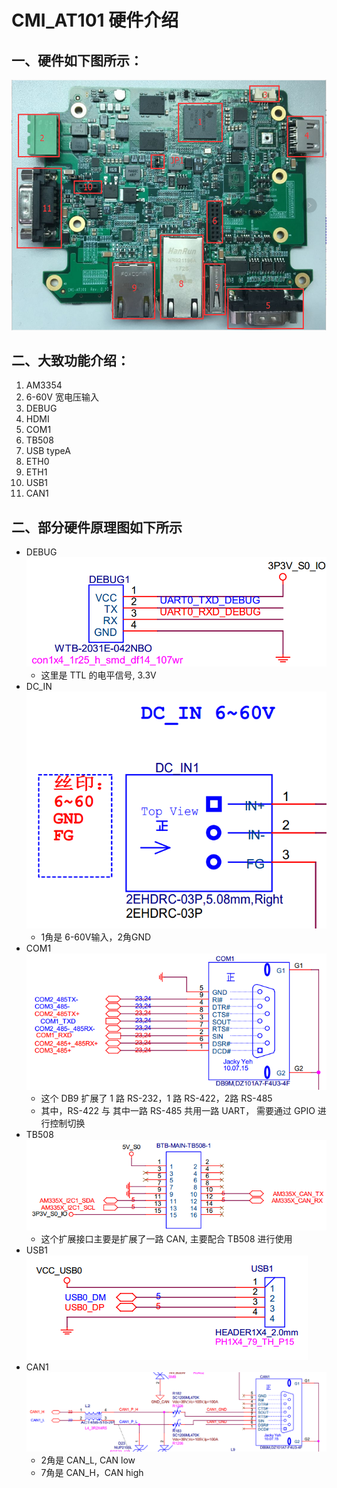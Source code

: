 # CMI_AT101 硬件介绍

## 一、硬件如下图所示：
  ![Hardware](img/hardware.jpg)

## 二、大致功能介绍：
1. AM3354
2. 6-60V 宽电压输入
3. DEBUG
4. HDMI
5. COM1
6. TB508
7. USB typeA
8. ETH0
9. ETH1
10. USB1
11. CAN1

## 二、部分硬件原理图如下所示
* DEBUG
  ![DEBUG](img/IMG_DEBUG.png)
  * 这里是 TTL 的电平信号, 3.3V
* DC_IN
  ![DC_IN](img/IMG_DC_IN.png)
  * 1角是 6-60V输入，2角GND
* COM1
  ![COM1](img/IMG_COM1.png)
  * 这个 DB9 扩展了 1 路 RS-232，1 路 RS-422，2路 RS-485
  * 其中，RS-422 与 其中一路 RS-485 共用一路 UART， 需要通过 GPIO 进行控制切换
* TB508
  ![TB508](img/IMG_TB508.png)
  * 这个扩展接口主要是扩展了一路 CAN, 主要配合 TB508 进行使用
* USB1
  ![USB1](img/IMG_USB1.png)
* CAN1
  ![CAN1](img/IMG_CAN1.png)
  * 2角是 CAN_L, CAN low
  * 7角是 CAN_H，CAN high

